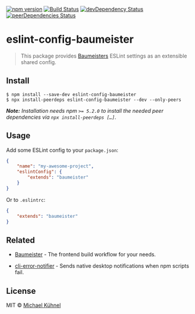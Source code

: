 [![npm version](https://img.shields.io/npm/v/eslint-config-baumeister.svg?style=flat)](https://www.npmjs.org/package/eslint-config-baumeister)
[![Build Status](https://travis-ci.org/micromata/eslint-config-baumeister.svg?branch=master)](https://travis-ci.org/micromata/eslint-config-baumeister)
[![devDependency Status](https://david-dm.org/micromata/eslint-config-baumeister/dev-status.svg)](https://david-dm.org/micromata/eslint-config-baumeister#info=devDependencies)
[![peerDependencies Status](https://david-dm.org/micromata/eslint-config-baumeister/peer-status.svg)](https://david-dm.org/micromata/eslint-config-baumeister?type=peer)

# eslint-config-baumeister

> This package provides [Baumeisters](https://github.com/micromata/Baumeister) ESLint settings as an extensible shared config.

## Install

```
$ npm install --save-dev eslint-config-baumeister
$ npx install-peerdeps eslint-config-baumeister --dev --only-peers
```

***Note:***
*Installation needs npm `>= 5.2.0` to install the needed peer dependencies via `npx install-peerdeps […]`.*

## Usage

Add some ESLint config to your `package.json`:

```json
{
	"name": "my-awesome-project",
	"eslintConfig": {
		"extends": "baumeister"
	}
}
```

Or to `.eslintrc`:

```json
{
	"extends": "baumeister"
}
```

## Related

* [Baumeister](https://github.com/micromata/Baumeister) - The frontend build workflow for your needs.
- [cli-error-notifier](https://github.com/micromata/cli-error-notifier) - Sends native desktop notifications when npm scripts fail.


## License

MIT © [Michael Kühnel](https://micromata.de)
